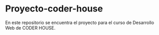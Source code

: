 # Proyecto-coder-house
En este repositorio se encuentra el proyecto para el curso de Desarrollo Web de CODER HOUSE.
